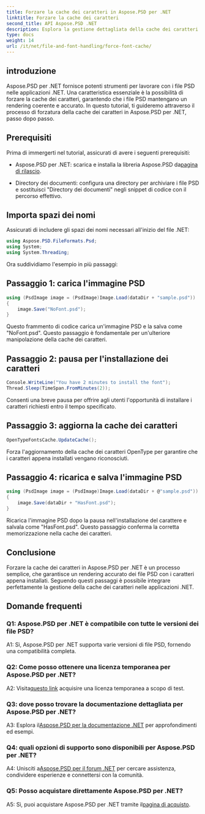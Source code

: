 ```yaml
---
title: Forzare la cache dei caratteri in Aspose.PSD per .NET
linktitle: Forzare la cache dei caratteri
second_title: API Aspose.PSD .NET
description: Esplora la gestione dettagliata della cache dei caratteri in Aspose.PSD per .NET. Garantisci un rendering preciso con questa potente libreria .NET.
type: docs
weight: 14
url: /it/net/file-and-font-handling/force-font-cache/
---
```

## introduzione

Aspose.PSD per .NET fornisce potenti strumenti per lavorare con i file PSD nelle applicazioni .NET. Una caratteristica essenziale è la possibilità di forzare la cache dei caratteri, garantendo che i file PSD mantengano un rendering coerente e accurato. In questo tutorial, ti guideremo attraverso il processo di forzatura della cache dei caratteri in Aspose.PSD per .NET, passo dopo passo.

## Prerequisiti

Prima di immergerti nel tutorial, assicurati di avere i seguenti prerequisiti:

- Aspose.PSD per .NET: scarica e installa la libreria Aspose.PSD da[pagina di rilascio](https://releases.aspose.com/psd/net/).

- Directory dei documenti: configura una directory per archiviare i file PSD e sostituisci "Directory dei documenti" negli snippet di codice con il percorso effettivo.

## Importa spazi dei nomi

Assicurati di includere gli spazi dei nomi necessari all'inizio del file .NET:

```csharp
using Aspose.PSD.FileFormats.Psd;
using System;
using System.Threading;
```

Ora suddividiamo l'esempio in più passaggi:

## Passaggio 1: carica l'immagine PSD

```csharp
using (PsdImage image = (PsdImage)Image.Load(dataDir + "sample.psd"))
{
    image.Save("NoFont.psd");
}
```

Questo frammento di codice carica un'immagine PSD e la salva come "NoFont.psd". Questo passaggio è fondamentale per un'ulteriore manipolazione della cache dei caratteri.

## Passaggio 2: pausa per l'installazione dei caratteri

```csharp
Console.WriteLine("You have 2 minutes to install the font");
Thread.Sleep(TimeSpan.FromMinutes(2));
```

Consenti una breve pausa per offrire agli utenti l'opportunità di installare i caratteri richiesti entro il tempo specificato.

## Passaggio 3: aggiorna la cache dei caratteri

```csharp
OpenTypeFontsCache.UpdateCache();
```

Forza l'aggiornamento della cache dei caratteri OpenType per garantire che i caratteri appena installati vengano riconosciuti.

## Passaggio 4: ricarica e salva l'immagine PSD

```csharp
using (PsdImage image = (PsdImage)Image.Load(dataDir + @"sample.psd"))
{
    image.Save(dataDir + "HasFont.psd");
}
```

Ricarica l'immagine PSD dopo la pausa nell'installazione del carattere e salvala come "HasFont.psd". Questo passaggio conferma la corretta memorizzazione nella cache dei caratteri.

## Conclusione

Forzare la cache dei caratteri in Aspose.PSD per .NET è un processo semplice, che garantisce un rendering accurato dei file PSD con i caratteri appena installati. Seguendo questi passaggi è possibile integrare perfettamente la gestione della cache dei caratteri nelle applicazioni .NET.

## Domande frequenti

### Q1: Aspose.PSD per .NET è compatibile con tutte le versioni dei file PSD?

A1: Sì, Aspose.PSD per .NET supporta varie versioni di file PSD, fornendo una compatibilità completa.

### Q2: Come posso ottenere una licenza temporanea per Aspose.PSD per .NET?

 A2: Visita[questo link](https://purchase.aspose.com/temporary-license/) acquisire una licenza temporanea a scopo di test.

### Q3: dove posso trovare la documentazione dettagliata per Aspose.PSD per .NET?

 A3: Esplora il[Aspose.PSD per la documentazione .NET](https://reference.aspose.com/psd/net/) per approfondimenti ed esempi.

### Q4: quali opzioni di supporto sono disponibili per Aspose.PSD per .NET?

 A4: Unisciti a[Aspose.PSD per il forum .NET](https://forum.aspose.com/c/psd/34) per cercare assistenza, condividere esperienze e connettersi con la comunità.

### Q5: Posso acquistare direttamente Aspose.PSD per .NET?

 A5: Sì, puoi acquistare Aspose.PSD per .NET tramite il[pagina di acquisto](https://purchase.aspose.com/buy).